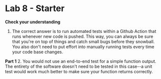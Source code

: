 # Lab 8 - Starter

__Check your understanding__
1. The correct answer is to run automated tests within a Github Action that runs whenever new code is pushed. This way, you can always be sure that you're on top of things and catch small bugs before they snowball. You also don't need to put effort into manually running tests every time your code base changes.

__Part 1__
2. You would not use an end-to-end test for a simple function output. The entirety of the software doesn't need to be tested in this case--a unit test would work much better to make sure your function returns correctly.